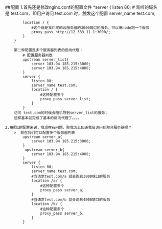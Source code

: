 ##配置
    1.首先还是修改nginx.conf的配置文件
        *server {
            listen 80;
            # 监听的域名是 test.com，即用户访问 test.com 时，触发这个配置
            server_name test.com;

            location / {
                #这个就是我们买的云服务器的3000端口的服务，可以用node跑一个服务
                proxy_pass http://12.333.11.1:3000/;
            }
        }

        第二种配置是多个服务器列表的反向代理：
            # 配置服务器列表
            upstream server_list{
                server 103.94.185.215:3000;
                server 103.94.185.215:4000;
            }
            server {
                listen 80;
                server_name test.com;
                location / {
                    #这种配置多个
                    proxy_pass server_list;
                }
            }
        访问 test.com的时候会随机导到server_list的服务；
        这样基本就完成了基本的反向代理了。。。。

    2.按照1的配置来说，我现在有问题，那我怎么知道我会访问到那台服务器呢？
        >  现在我们可以配置多个服务器列表
            upstream server_a{
                server 103.94.185.215:3000;
            }
             upstream server_b{
                server 103.94.185.215:4000;
            }
            server {
                listen 80;
                server_name test.com;
                #当请求test.com/a 就会跑到3000端口的服务
                location /a/ {
                    #这种配置多个
                    proxy_pass server_a;
                }
                #当请求test.com/b 就会跑到4000端口的服务
                location /b/ {
                    #这种配置多个
                    proxy_pass server_b;
                }
            }